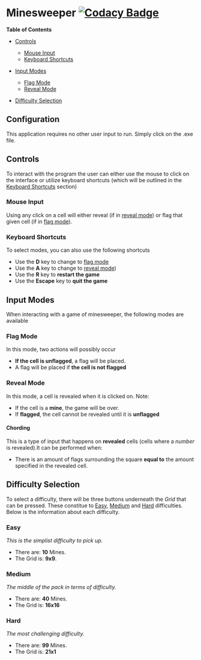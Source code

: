 # Minesweeper [![Codacy Badge](https://app.codacy.com/project/badge/Grade/1ba7472fd1c34d1f9e4b3a87427b5f8d)](https://app.codacy.com/gh/JohanKool3/SecondYearFlutterProject/dashboard?utm_source=gh&utm_medium=referral&utm_content=&utm_campaign=Badge_grade)
**Table of Contents**
-   [Controls](#controls)
    -   [Mouse Input](#mouse-input)
    -   [Keyboard Shortcuts](#keyboard-shortcuts)

- [Input Modes](#input-modes)
    -   [Flag Mode](#flag-mode)
    -   [Reveal Mode](#reveal-mode)

-   [Difficulty Selection](#difficulty-selection)

## Configuration
This application requires no other user input to run. Simply click on the .exe file.

<a id="controls"></a>

## Controls
To interact with the program the user can either use the mouse to click on the interface or utilize keyboard shortcuts (which will be outlined in the [Keyboard Shortcuts](#keyboard-shortcuts) section)

<a id="mouse-input"></a>

### Mouse Input 
Using any click on a cell will either reveal (if in [reveal mode](#reveal-mode)) or flag that given cell (if in [flag mode](#flag-mode)).



<a id="keyboard-shortcuts"></a>

 ### Keyboard Shortcuts
 To select modes, you can also use the following shortcuts

-   Use the **D** key to change to [flag mode](#flag-mode)
-   Use the **A** key to change to [reveal mode](#reveal-mode))
-   Use the **R** key to **restart the game**
-   Use the **Escape** key to **quit the game**

<a id="input-modes"></a>

## Input Modes
When interacting with a game of minesweeper, the following modes are available

<a id="flag-mode"></a>

### Flag Mode
In this mode, two actions will possibly occur
-   **If the cell is unflagged**, a flag will be placed.
-   A flag will be placed if **the cell is not flagged**

<a id="reveal-mode"></a>

### Reveal Mode
In this mode, a cell is revealed when it is clicked on. Note:

-   If the cell is a **mine**, the game will be over.
-   If **flagged**, the cell cannot be revealed until it is **unflagged**

#### Chording
This is a type of input that happens on **revealed** cells (cells where a *number* is revealed).It can be performed when:
-   There is an amount of flags surrounding the square **equal to** the amount specified in the revealed cell.

<a id="difficulty-selection"></a>

## Difficulty Selection
To select a difficulty, there will be three buttons underneath the *Grid* that can be pressed. These constitue to [Easy](#easy), [Medium](#medium) and [Hard](#hard) difficulties. Below is the information about each difficulty.


<a id="easy"></a>

### Easy
*This is the simplist difficulty to pick up.*
-   There are: **10** Mines.
-   The Grid is: **9x9**.

<a id="medium"></a>

### Medium
*The middle of the pack in terms of difficulty.*
-   There are: **40** Mines.
-   The Grid is: **16x16**

<a id="hard"></a>

### Hard
*The most challenging difficulty.*
-   There are: **99** Mines.
-   The Grid is: **21x1**
